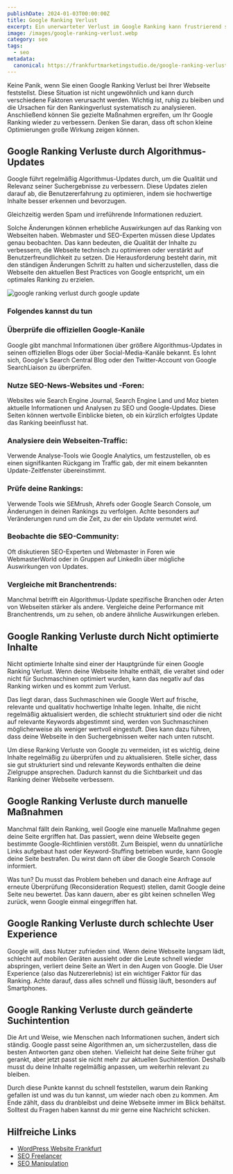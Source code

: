 ```yaml
---
publishDate: 2024-01-03T00:00:00Z
title: Google Ranking Verlust
excerpt: Ein unerwarteter Verlust im Google Ranking kann frustrierend sein und Ihre Online-Präsenz erheblich beeinträchtigen. In diesem Artikel erläutere ich die häufigsten Gründe für Ranking-Verluste und wie Sie als SEO-Profi darauf reagieren können.
image: /images/google-ranking-verlust.webp
category: seo
tags:
  - seo
metadata:
  canonical: https://frankfurtmarketingstudio.de/google-ranking-verlust
---
```


Keine Panik, wenn Sie einen Google Ranking Verlust bei Ihrer Webseite feststellst. Diese Situation ist nicht ungewöhnlich und kann durch verschiedene Faktoren verursacht werden. Wichtig ist, ruhig zu bleiben und die Ursachen für den Rankingverlust systematisch zu analysieren. Anschließend können Sie gezielte Maßnahmen ergreifen, um Ihr Google Ranking wieder zu verbessern. Denken Sie daran, dass oft schon kleine Optimierungen große Wirkung zeigen können.



## Google Ranking Verluste durch Algorithmus-Updates 

Google führt regelmäßig Algorithmus-Updates durch, um die Qualität und Relevanz seiner Suchergebnisse zu verbessern. Diese Updates zielen darauf ab, die Benutzererfahrung zu optimieren, indem sie hochwertige Inhalte besser erkennen und bevorzugen. 

Gleichzeitig werden Spam und irreführende Informationen reduziert. 

Solche Änderungen können erhebliche Auswirkungen auf das Ranking von Webseiten haben. Webmaster und SEO-Experten müssen diese Updates genau beobachten. Das kann bedeuten, die Qualität der Inhalte zu verbessern, die Webseite technisch zu optimieren oder verstärkt auf Benutzerfreundlichkeit zu setzen. Die Herausforderung besteht darin, mit den ständigen Änderungen Schritt zu halten und sicherzustellen, dass die Webseite den aktuellen Best Practices von Google entspricht, um ein optimales Ranking zu erzielen.

<img src="/images/google-ranking-verlust-google-update.webp" alt="google ranking verlust durch google update">

### Folgendes kannst du tun

### Überprüfe die offiziellen Google-Kanäle
Google gibt manchmal Informationen über größere Algorithmus-Updates in seinen offiziellen Blogs oder über Social-Media-Kanäle bekannt. Es lohnt sich, Google's Search Central Blog oder den Twitter-Account von Google SearchLiaison zu überprüfen.

### Nutze SEO-News-Websites und -Foren: 
Websites wie Search Engine Journal, Search Engine Land und Moz bieten aktuelle Informationen und Analysen zu SEO und Google-Updates. Diese Seiten können wertvolle Einblicke bieten, ob ein kürzlich erfolgtes Update das Ranking beeinflusst hat.

### Analysiere dein Webseiten-Traffic: 
Verwende Analyse-Tools wie Google Analytics, um festzustellen, ob es einen signifikanten Rückgang im Traffic gab, der mit einem bekannten Update-Zeitfenster übereinstimmt.

### Prüfe deine Rankings: 
Verwende Tools wie SEMrush, Ahrefs oder Google Search Console, um Änderungen in deinen Rankings zu verfolgen. Achte besonders auf Veränderungen rund um die Zeit, zu der ein Update vermutet wird.

### Beobachte die SEO-Community: 
Oft diskutieren SEO-Experten und Webmaster in Foren wie WebmasterWorld oder in Gruppen auf LinkedIn über mögliche Auswirkungen von Updates.

### Vergleiche mit Branchentrends: 

Manchmal betrifft ein Algorithmus-Update spezifische Branchen oder Arten von Webseiten stärker als andere. Vergleiche deine Performance mit Branchentrends, um zu sehen, ob andere ähnliche Auswirkungen erleben.


## Google Ranking Verluste durch Nicht optimierte Inhalte

Nicht optimierte Inhalte sind einer der Hauptgründe für einen Google Ranking Verlust. Wenn deine Webseite Inhalte enthält, die veraltet sind oder nicht für Suchmaschinen optimiert wurden, kann das negativ auf das Ranking wirken und es kommt zum Verlust. 

Das liegt daran, dass Suchmaschinen wie Google Wert auf frische, relevante und qualitativ hochwertige Inhalte legen. Inhalte, die nicht regelmäßig aktualisiert werden, die schlecht strukturiert sind oder die nicht auf relevante Keywords abgestimmt sind, werden von Suchmaschinen möglicherweise als weniger wertvoll eingestuft. Dies kann dazu führen, dass deine Webseite in den Suchergebnissen weiter nach unten rutscht. 

Um diese Ranking Verluste von Google zu vermeiden, ist es wichtig, deine Inhalte regelmäßig zu überprüfen und zu aktualisieren. Stelle sicher, dass sie gut strukturiert sind und relevante Keywords enthalten die deine Zielgruppe ansprechen. Dadurch kannst du die Sichtbarkeit und das Ranking deiner Webseite verbessern.

## Google Ranking Verluste durch manuelle Maßnahmen
Manchmal fällt dein Ranking, weil Google eine manuelle Maßnahme gegen deine Seite ergriffen hat. Das passiert, wenn deine Webseite gegen bestimmte Google-Richtlinien verstößt. Zum Beispiel, wenn du unnatürliche Links aufgebaut hast oder Keyword-Stuffing betrieben wurde, kann Google deine Seite bestrafen. Du wirst dann oft über die Google Search Console informiert.

Was tun? Du musst das Problem beheben und danach eine Anfrage auf erneute Überprüfung (Reconsideration Request) stellen, damit Google deine Seite neu bewertet. Das kann dauern, aber es gibt keinen schnellen Weg zurück, wenn Google einmal eingegriffen hat.

## Google Ranking Verluste durch schlechte User Experience
Google will, dass Nutzer zufrieden sind. Wenn deine Webseite langsam lädt, schlecht auf mobilen Geräten aussieht oder die Leute schnell wieder abspringen, verliert deine Seite an Wert in den Augen von Google. Die User Experience (also das Nutzererlebnis) ist ein wichtiger Faktor für das Ranking. Achte darauf, dass alles schnell und flüssig läuft, besonders auf Smartphones.

## Google Ranking Verluste durch geänderte Suchintention

Die Art und Weise, wie Menschen nach Informationen suchen, ändert sich ständig. Google passt seine Algorithmen an, um sicherzustellen, dass die besten Antworten ganz oben stehen. Vielleicht hat deine Seite früher gut gerankt, aber jetzt passt sie nicht mehr zur aktuellen Suchintention. Deshalb musst du deine Inhalte regelmäßig anpassen, um weiterhin relevant zu bleiben.

Durch diese Punkte kannst du schnell feststellen, warum dein Ranking gefallen ist und was du tun kannst, um wieder nach oben zu kommen. Am Ende zählt, dass du dranbleibst und deine Webseite immer im Blick behältst. Solltest du Fragen haben kannst du mir gerne eine Nachricht schicken.


## Hilfreiche Links

 * [WordPress Website Frankfurt](/service/wordpress-frankfurt)
 * [SEO Freelancer](/)
 * [SEO Manipulation](/seo-manipulation)
